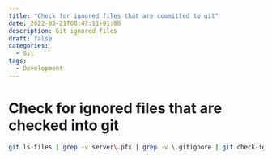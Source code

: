 ```yaml
---
title: "Check for ignored files that are committed to git"
date: 2022-03-21T08:47:11+01:00
description: Git ignored files
draft: false
categories:
  - Git
tags:
  - Development
---
```

# Check for ignored files that are checked into git


```bash
git ls-files | grep -v server\.pfx | grep -v \.gitignore | git check-ignore --stdin -v --no-index
```
